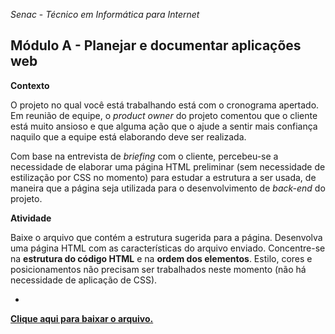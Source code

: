 *Senac* - *Técnico em Informática para Internet*
## Módulo A - Planejar e documentar aplicações web


**Contexto**

O projeto no qual você está trabalhando está com o cronograma apertado. Em reunião de equipe, o _product owner_ do projeto comentou que o cliente está muito ansioso e que alguma ação que o ajude a sentir mais confiança naquilo que a equipe está elaborando deve ser realizada.

Com base na entrevista de _briefing_ com o cliente, percebeu-se a necessidade de elaborar uma página HTML preliminar (sem necessidade de estilização por CSS no momento) para estudar a estrutura a ser usada, de maneira que a página seja utilizada para o desenvolvimento de _back-end_ do projeto.

**Atividade**

Baixe o arquivo que contém a estrutura sugerida para a página. Desenvolva uma página HTML com as características do arquivo enviado. Concentre-se na **estrutura do código HTML** e na **ordem dos elementos**. Estilo, cores e posicionamentos não precisam ser trabalhados neste momento (não há necessidade de aplicação de CSS).

+

**[Clique aqui para baixar o arquivo.](https://drive.google.com/file/d/1k4-oFH0YFpiYdQMz_cvxv49UIfSkhyAt/view?usp=share_link)**
